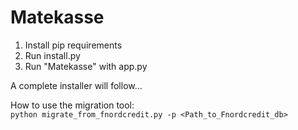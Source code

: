 # Matekasse
1. Install pip requirements
2. Run install.py
3. Run "Matekasse" with app.py

A complete installer will follow...

How to use the migration tool:  
`python migrate_from_fnordcredit.py -p <Path_to_Fnordcredit_db>`